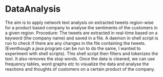 # DataAnalysis
The aim is to apply network text analysis on extracted tweets region-wise for a product based company to analyse the sentiments of the customers in a given region.
Procedure:
The tweets are extracted in real-time based on a keyword (the company name) and saved in a file. 
A daemon in shell script is run to check if there are any changes in the file containing the tweets. (Eventhough a java program can be run to do the same, I wanted to experiment with shell scripts). This shell script then filters and tokenizes the text. It also removes the stop words.
Once the data is cleaned, we can use frequency tables, word graphs etc to visualize the data and analyse the reactions and thoughts of customers on a certain product of the company.
